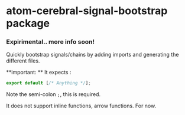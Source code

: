 # atom-cerebral-signal-bootstrap package

### Expirimental.. more info soon!

Quickly bootstrap signals/chains by adding imports and generating the different files.



**important: ** It expects :

```js
export default [/* Anything */];
```

Note the semi-colon `;`, this is required.

It does not support inline functions, arrow functions. For now.

